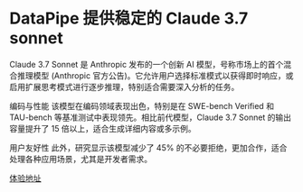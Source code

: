 # DataPipe 提供稳定的 Claude 3.7 sonnet 

Claude 3.7 Sonnet 是 Anthropic 发布的一个创新 AI 模型，号称市场上的首个混合推理模型 (Anthropic 官方公告)。它允许用户选择标准模式以获得即时响应，或启用扩展思考模式进行逐步推理，特别适合需要深入分析的任务。

编码与性能
该模型在编码领域表现出色，特别是在 SWE-bench Verified 和 TAU-bench 等基准测试中表现领先。相比前代模型，Claude 3.7 Sonnet 的输出容量提升了 15 倍以上，适合生成详细内容或多示例。

用户友好性
此外，研究显示该模型减少了 45% 的不必要拒绝，更加合作，适合处理各种应用场景，尤其是开发者需求。

[体验地址](https://chat.datapipe.app)

